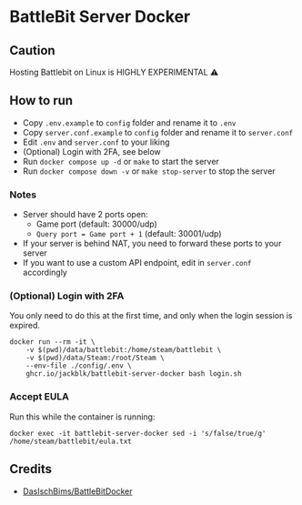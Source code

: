 # BattleBit Server Docker

## Caution

Hosting Battlebit on Linux is HIGHLY EXPERIMENTAL :warning:

## How to run

* Copy `.env.example` to `config` folder and rename it to `.env`
* Copy `server.conf.example` to `config` folder and rename it to `server.conf`
* Edit `.env` and `server.conf` to your liking
* (Optional) Login with 2FA, see below
* Run `docker compose up -d` or `make` to start the server
* Run `docker compose down -v` or `make stop-server` to stop the server

### Notes

* Server should have 2 ports open:
  * Game port (default: 30000/udp)
  * `Query port = Game port + 1` (default: 30001/udp)
* If your server is behind NAT, you need to forward these ports to your server
* If you want to use a custom API endpoint, edit in `server.conf` accordingly

### (Optional) Login with 2FA

You only need to do this at the first time, and only when the login session is expired.

```shell
docker run --rm -it \
    -v $(pwd)/data/battlebit:/home/steam/battlebit \
    -v $(pwd)/data/Steam:/root/Steam \
    --env-file ./config/.env \
    ghcr.io/jackblk/battlebit-server-docker bash login.sh
```

### Accept EULA

Run this while the container is running:

```shell
docker exec -it battlebit-server-docker sed -i 's/false/true/g' /home/steam/battlebit/eula.txt
```

## Credits

* [DasIschBims/BattleBitDocker](https://github.com/DasIschBims/BattleBitDocker)
